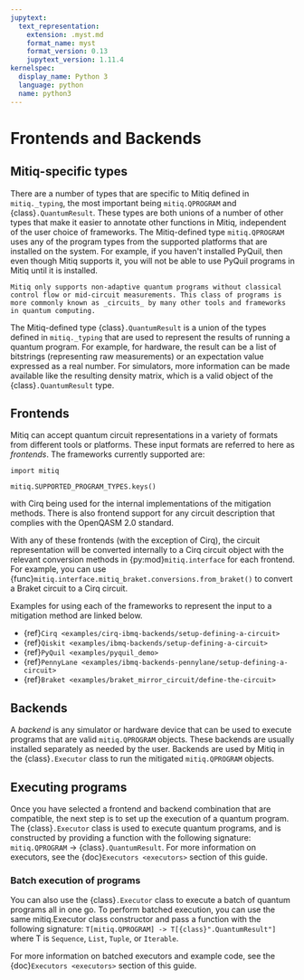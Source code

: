 ```yaml
---
jupytext:
  text_representation:
    extension: .myst.md
    format_name: myst
    format_version: 0.13
    jupytext_version: 1.11.4
kernelspec:
  display_name: Python 3
  language: python
  name: python3
---
```



# Frontends and Backends

## Mitiq-specific types

There are a number of types that are specific to Mitiq defined in `mitiq._typing`, the most important being `mitiq.QPROGRAM` and {class}`.QuantumResult`.
These types are both unions of a number of other types that make it easier to annotate other functions in Mitiq, independent of the user choice of frameworks.
The Mitiq-defined type `mitiq.QPROGRAM` uses any of the program types from the supported platforms that are installed on the system.
For example, if you haven't installed PyQuil, then even though Mitiq supports it, you will not be able to use PyQuil programs in Mitiq until it is installed.

```{note}
Mitiq only supports non-adaptive quantum programs without classical control flow or mid-circuit measurements. This class of programs is more commonly known as _circuits_ by many other tools and frameworks in quantum computing.
```

The Mitiq-defined type {class}`.QuantumResult` is a union of the types defined in `mitiq._typing` that are used to represent the results of running a quantum program.
For example, for hardware, the result can be a list of bitstrings (representing raw measurements) or an expectation value expressed as a real number.
For simulators, more information can be made available like the resulting density matrix, which is a valid object of the {class}`.QuantumResult` type.

## Frontends

Mitiq can accept quantum circuit representations in a variety of formats from different tools or platforms.
These input formats are referred to here as _frontends_.
The frameworks currently supported are:

```{code-cell} ipython3
import mitiq

mitiq.SUPPORTED_PROGRAM_TYPES.keys()
```

with Cirq being used for the internal implementations of the mitigation methods.
There is also frontend support for any circuit description that complies with the OpenQASM 2.0 standard.

With any of these frontends (with the exception of Cirq), the circuit representation will be converted internally to a Cirq circuit object with the relevant conversion methods in {py:mod}`mitiq.interface` for each frontend.
For example, you can use {func}`mitiq.interface.mitiq_braket.conversions.from_braket()` to convert a Braket circuit to a Cirq circuit.

Examples for using each of the frameworks to represent the input to a mitigation method are linked below.

- {ref}`Cirq <examples/cirq-ibmq-backends/setup-defining-a-circuit>`
- {ref}`Qiskit <examples/ibmq-backends/setup-defining-a-circuit>`
- {ref}`PyQuil <examples/pyquil_demo>`
- {ref}`PennyLane <examples/ibmq-backends-pennylane/setup-defining-a-circuit>`
- {ref}`Braket <examples/braket_mirror_circuit/define-the-circuit>`

## Backends

A _backend_ is any simulator or hardware device that can be used to execute programs that are valid `mitiq.QPROGRAM` objects.
These backends are usually installed separately as needed by the user.
Backends are used by Mitiq in the {class}`.Executor` class to run the mitigated `mitiq.QPROGRAM` objects.

## Executing programs

Once you have selected a frontend and backend combination that are compatible, the next step is to set up the execution of a quantum program.
The {class}`.Executor` class is used to execute quantum programs, and is constructed by providing a function with the following signature: `mitiq.QPROGRAM` -> {class}`.QuantumResult`.
For more information on executors, see the {doc}`Executors <executors>` section of this guide.

### Batch execution of programs

You can also use the {class}`.Executor` class to execute a batch of quantum programs all in one go.
To perform batched execution, you can use the same mitiq.Executor class constructor and pass a function with the following signature: `T[mitiq.QPROGRAM] -> T[{class}".QuantumResult"]` where T is `Sequence`, `List`, `Tuple`, or `Iterable`.

For more information on batched executors and example code, see the {doc}`Executors <executors>` section of this guide.
